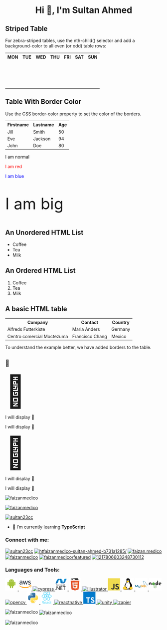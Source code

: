 <h1 align="center">Hi 👋, I'm Sultan Ahmed</h1>

<h2>Striped Table</h2>
<p>For zebra-striped tables, use the nth-child() selector and add a background-color to all even (or odd) table rows:</p>

<table style="width:100%">
  <tr>
    <th>MON</th>
    <th>TUE</th>
    <th>WED</th>
    <th>THU</th>
    <th>FRI</th>
    <th>SAT</th>
    <th>SUN</th>
  </tr>
  <tr>
    <td> </td>
    <td> </td>
    <td> </td>
    <td> </td>
    <td> </td>
    <td> </td>
    <td> </td>
  </tr>
  <tr>
    <td> </td>
    <td> </td>
    <td> </td>
    <td> </td>
    <td> </td>
    <td> </td>
    <td> </td>
  </tr>
  <tr>
    <td> </td>
    <td> </td>
    <td> </td>
    <td> </td>
    <td> </td>
    <td> </td>
    <td> </td>
  </tr>
  <tr>
    <td> </td>
    <td> </td>
    <td> </td>
    <td> </td>
    <td> </td>
    <td> </td>
    <td> </td>
  </tr>
</table>





<h2>Table With Border Color</h2>

<p>Use the CSS border-color property to set the color of the borders.</p>

<table style="width:100%">
  <tr>
    <th>Firstname</th>
    <th>Lastname</th> 
    <th>Age</th>
  </tr>
  <tr>
    <td>Jill</td>
    <td>Smith</td>
    <td>50</td>
  </tr>
  <tr>
    <td>Eve</td>
    <td>Jackson</td>
    <td>94</td>
  </tr>
  <tr>
    <td>John</td>
    <td>Doe</td>
    <td>80</td>
  </tr>
</table>


<p>I am normal</p>
<p style="color:red;">I am red</p>
<p style="color:blue;">I am blue</p>
<p style="font-size:50px;">I am big</p>

<h2>An Unordered HTML List</h2>

<ul>
  <li>Coffee</li>
  <li>Tea</li>
  <li>Milk</li>
</ul>  

<h2>An Ordered HTML List</h2>

<ol>
  <li>Coffee</li>
  <li>Tea</li>
  <li>Milk</li>
</ol> 


<h2>A basic HTML table</h2>

<table style="width:100%">
  <tr>
    <th>Company</th>
    <th>Contact</th>
    <th>Country</th>
  </tr>
  <tr>
    <td>Alfreds Futterkiste</td>
    <td>Maria Anders</td>
    <td>Germany</td>
  </tr>
  <tr>
    <td>Centro comercial Moctezuma</td>
    <td>Francisco Chang</td>
    <td>Mexico</td>
  </tr>
</table>

<p>To understand the example better, we have added borders to the table.</p>


<h2>&#128507;</h2>
<span style='font-size:100px;'>&#128110;</span>
<p>I will display &#128110;</p>
<p>I will display &#x1F46E;</p>
<span style='font-size:100px;'>&#128140;</span>
<p>I will display &#128140;</p>
<p>I will display &#x1F48C;</p>


</body>
</html>




<p align="left"> <img src="https://komarev.com/ghpvc/?username=faizanmedico&label=Profile%20views&color=0e75b6&style=flat" alt="faizanmedico" /> </p>

<p align="left"> <a href="https://github.com/ryo-ma/github-profile-trophy"><img src="https://github-profile-trophy.vercel.app/?username=faizanmedico" alt="faizanmedico" /></a> </p>

<p align="left"> <a href="https://twitter.com/sultan23cc" target="blank"><img src="https://img.shields.io/twitter/follow/sultan23cc?logo=twitter&style=for-the-badge" alt="sultan23cc" /></a> </p>

- 🌱 I’m currently learning **TypeScript**


<h3 align="left">Connect with me:</h3>
<p align="left">
<a href="https://twitter.com/sultan23cc" target="blank"><img align="center" src="https://raw.githubusercontent.com/rahuldkjain/github-profile-readme-generator/master/src/images/icons/Social/twitter.svg" alt="sultan23cc" height="30" width="40" /></a>
<a href="https://linkedin.com/in/faizanmedico-sultan-ahmed-b731a1285/" target="blank"><img align="center" src="https://raw.githubusercontent.com/rahuldkjain/github-profile-readme-generator/master/src/images/icons/Social/linked-in-alt.svg" alt="htfaizanmedico-sultan-ahmed-b731a1285/" height="30" width="40" /></a>
<a href="https://fb.com/faizan.medico" target="blank"><img align="center" src="https://raw.githubusercontent.com/rahuldkjain/github-profile-readme-generator/master/src/images/icons/Social/facebook.svg" alt="faizan.medico" height="30" width="40" /></a>
<a href="https://instagram.com/faizanmedico" target="blank"><img align="center" src="https://raw.githubusercontent.com/rahuldkjain/github-profile-readme-generator/master/src/images/icons/Social/instagram.svg" alt="faizanmedico" height="30" width="40" /></a>
<a href="https://www.youtube.com/faizanmedico" target="blank"><img align="center" src="https://raw.githubusercontent.com/rahuldkjain/github-profile-readme-generator/master/src/images/icons/Social/youtube.svg" alt="faizanmedico/featured" height="30" width="40" /></a>
<a href="https://discord.gg/1217806603248730112" target="blank"><img align="center" src="https://raw.githubusercontent.com/rahuldkjain/github-profile-readme-generator/master/src/images/icons/Social/discord.svg" alt="1217806603248730112" height="30" width="40" /></a>
</p>

<h3 align="left">Languages and Tools:</h3>
<p align="left"> <a href="https://developer.android.com" target="_blank" rel="noreferrer"> <img src="https://raw.githubusercontent.com/devicons/devicon/master/icons/android/android-original-wordmark.svg" alt="android" width="40" height="40"/> </a> <a href="https://aws.amazon.com" target="_blank" rel="noreferrer"> <img src="https://raw.githubusercontent.com/devicons/devicon/master/icons/amazonwebservices/amazonwebservices-original-wordmark.svg" alt="aws" width="40" height="40"/> </a> <a href="https://www.cypress.io" target="_blank" rel="noreferrer"> <img src="https://raw.githubusercontent.com/simple-icons/simple-icons/6e46ec1fc23b60c8fd0d2f2ff46db82e16dbd75f/icons/cypress.svg" alt="cypress" width="40" height="40"/> </a> <a href="https://dotnet.microsoft.com/" target="_blank" rel="noreferrer"> <img src="https://raw.githubusercontent.com/devicons/devicon/master/icons/dot-net/dot-net-original-wordmark.svg" alt="dotnet" width="40" height="40"/> </a> <a href="https://www.w3.org/html/" target="_blank" rel="noreferrer"> <img src="https://raw.githubusercontent.com/devicons/devicon/master/icons/html5/html5-original-wordmark.svg" alt="html5" width="40" height="40"/> </a> <a href="https://www.adobe.com/in/products/illustrator.html" target="_blank" rel="noreferrer"> <img src="https://www.vectorlogo.zone/logos/adobe_illustrator/adobe_illustrator-icon.svg" alt="illustrator" width="40" height="40"/> </a> <a href="https://developer.mozilla.org/en-US/docs/Web/JavaScript" target="_blank" rel="noreferrer"> <img src="https://raw.githubusercontent.com/devicons/devicon/master/icons/javascript/javascript-original.svg" alt="javascript" width="40" height="40"/> </a> <a href="https://www.linux.org/" target="_blank" rel="noreferrer"> <img src="https://raw.githubusercontent.com/devicons/devicon/master/icons/linux/linux-original.svg" alt="linux" width="40" height="40"/> </a> <a href="https://www.mysql.com/" target="_blank" rel="noreferrer"> <img src="https://raw.githubusercontent.com/devicons/devicon/master/icons/mysql/mysql-original-wordmark.svg" alt="mysql" width="40" height="40"/> </a> <a href="https://nodejs.org" target="_blank" rel="noreferrer"> <img src="https://raw.githubusercontent.com/devicons/devicon/master/icons/nodejs/nodejs-original-wordmark.svg" alt="nodejs" width="40" height="40"/> </a> <a href="https://opencv.org/" target="_blank" rel="noreferrer"> <img src="https://www.vectorlogo.zone/logos/opencv/opencv-icon.svg" alt="opencv" width="40" height="40"/> </a> <a href="https://www.python.org" target="_blank" rel="noreferrer"> <img src="https://raw.githubusercontent.com/devicons/devicon/master/icons/python/python-original.svg" alt="python" width="40" height="40"/> </a> <a href="https://reactjs.org/" target="_blank" rel="noreferrer"> <img src="https://raw.githubusercontent.com/devicons/devicon/master/icons/react/react-original-wordmark.svg" alt="react" width="40" height="40"/> </a> <a href="https://reactnative.dev/" target="_blank" rel="noreferrer"> <img src="https://reactnative.dev/img/header_logo.svg" alt="reactnative" width="40" height="40"/> </a> <a href="https://www.typescriptlang.org/" target="_blank" rel="noreferrer"> <img src="https://raw.githubusercontent.com/devicons/devicon/master/icons/typescript/typescript-original.svg" alt="typescript" width="40" height="40"/> </a> <a href="https://unity.com/" target="_blank" rel="noreferrer"> <img src="https://www.vectorlogo.zone/logos/unity3d/unity3d-icon.svg" alt="unity" width="40" height="40"/> </a> <a href="https://zapier.com" target="_blank" rel="noreferrer"> <img src="https://www.vectorlogo.zone/logos/zapier/zapier-icon.svg" alt="zapier" width="40" height="40"/> </a> </p>

<p><img align="left" src="https://github-readme-stats.vercel.app/api/top-langs?username=faizanmedico&show_icons=true&locale=en&layout=compact" alt="faizanmedico" /></p>

<p>&nbsp;<img align="center" src="https://github-readme-stats.vercel.app/api?username=faizanmedico&show_icons=true&locale=en" alt="faizanmedico" /></p>

<p><img align="center" src="https://github-readme-streak-stats.herokuapp.com/?user=faizanmedico&" alt="faizanmedico" /></p>
